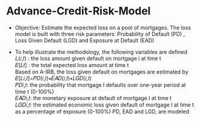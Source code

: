 # Advance-Credit-Risk-Model
* Objective: Estimate the expected loss on a pool of mortgages. The loss model is built with three risk parameters: Probability of Default (PD)
, Loss Given Default (LGD) and Exposure at Default (EAD)


* To help illustrate the methodology, the following variables are defined</br>
𝐿(𝑖,𝑡) : the loss amount given default on mortgage i at time t </br>
𝐸[𝐿𝑡] : the total expected loss amount at time t</br>
Based on A-IRB, the loss given default on mortgages are estimated by</br>
𝐸[𝐿𝑖,𝑡]=𝑃𝐷(𝑖,𝑡)∗𝐸𝐴𝐷(𝑖,𝑡)∗𝐿𝐺𝐷(𝑖,𝑡)</br>
𝑃𝐷𝑖,𝑡: the probability that mortgage I defaults over one-year period at time t (0-100%)</br>
𝐸𝐴𝐷𝑖,𝑡: the monetary exposure at default of mortgage I at time t</br>
𝐿𝐺𝐷𝑖,𝑡: the estimated economic loss given default of mortgage I at time t as a percentage of exposure (0-100%)
PD, EAD and LGD, are modeled
